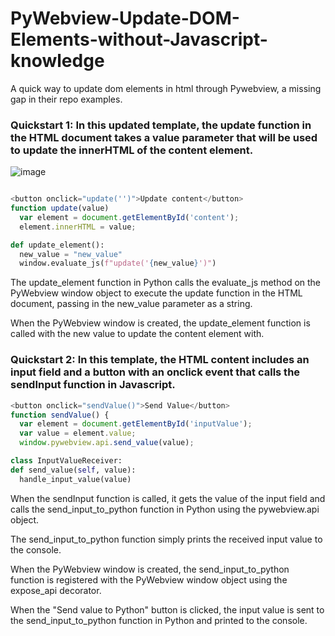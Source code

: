 # PyWebview-Update-DOM-Elements-without-Javascript-knowledge
A quick way to update dom elements in html through Pywebview, a missing gap in their repo examples. 

### Quickstart 1: In this updated template, the update function in the HTML document takes a value parameter that will be used to update the innerHTML of the content element. 

![image](https://github.com/samfisherirl/PyWebview-Send-Form-to-Python-Template/assets/98753696/56ae1347-5047-4762-b3a9-c9609730b5e3)


```javascript

<button onclick="update('')">Update content</button>
function update(value) 
  var element = document.getElementById('content');
  element.innerHTML = value;
```

```python
def update_element():
  new_value = "new_value"
  window.evaluate_js(f"update('{new_value}')")
```

The update_element function in Python calls the evaluate_js method on the PyWebview window object to execute the update function in the HTML document, passing in the new_value parameter as a string.

When the PyWebview window is created, the update_element function is called with the new value to update the content element with.

### Quickstart 2: In this template, the HTML content includes an input field and a button with an onclick event that calls the sendInput function in Javascript. 


```javascript 
<button onclick="sendValue()">Send Value</button>
function sendValue() {
  var element = document.getElementById('inputValue');
  var value = element.value;
  window.pywebview.api.send_value(value);
```


```python
class InputValueReceiver:
def send_value(self, value): 
  handle_input_value(value)
```

When the sendInput function is called, it gets the value of the input field and calls the send_input_to_python function in Python using the pywebview.api object.

The send_input_to_python function simply prints the received input value to the console.

When the PyWebview window is created, the send_input_to_python function is registered with the PyWebview window object using the expose_api decorator.

When the "Send value to Python" button is clicked, the input value is sent to the send_input_to_python function in Python and printed to the console.




